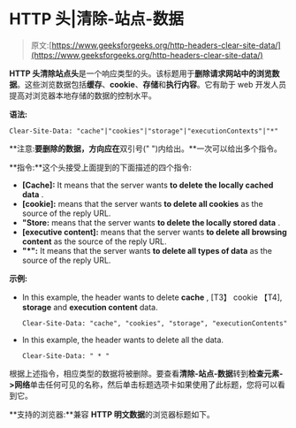 # HTTP 头|清除-站点-数据

> 原文:[https://www.geeksforgeeks.org/http-headers-clear-site-data/](https://www.geeksforgeeks.org/http-headers-clear-site-data/)

**HTTP 头清除站点头**是一个响应类型的头。该标题用于**删除请求网站中的浏览数据**。这些浏览数据包括**缓存**、**cookie**、**存储**和**执行内容**。它有助于 web 开发人员提高对浏览器本地存储的数据的控制水平。

**语法:**

```
Clear-Site-Data: "cache"|"cookies"|"storage"|"executionContexts"|"*"
```

**注意:**要删除的数据，方向应在**双引号(" ")内给出。**一次可以给出多个指令。

**指令:**这个头接受上面提到的下面描述的四个指令:

*   **[Cache]:** It means that the server wants **to delete the locally cached data** .
*   **[cookie]:** means that the server wants **to delete all cookies** as the source of the reply URL.
*   **"Store:** means that the server wants **to delete the locally stored data** .
*   **[executive content]:** means that the server wants **to delete all browsing content** as the source of the reply URL.
*   **"*":** It means that the server wants **to delete all types of data** as the source of the reply URL.

**示例:**

*   In this example, the header wants to delete **cache** , [T3】 cookie 【T4], **storage** and **execution content** data.

    ```
    Clear-Site-Data: "cache", "cookies", "storage", "executionContents"
    ```

*   In this example, the header wants to delete all the data.

    ```
    Clear-Site-Data: " * "
    ```

根据上述指令，相应类型的数据将被删除。要查看**清除-站点-数据**转到**检查元素- >网络**单击任何可见的名称，然后单击标题选项卡如果使用了此标题，您将可以看到它。

**支持的浏览器:**兼容 **HTTP 明文数据**的浏览器标题如下。
